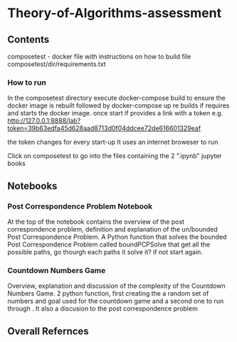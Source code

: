 # Theory-of-Algorithms-assessment

## Contents
  composetest - 
  docker file with instructions on how to build file composetest/dir/requirements.txt
### How to run
In the composetest directory execute docker-compose build to ensure the docker image is rebuilt followed by docker-compose up re builds if requires and starts the docker image.
once start if provides a link with a token e.g. http://127.0.0.1:8888/lab?token=39b63edfa45d628aad8713d0f04ddcee72de616601329eaf

the token changes for every start-up
It uses an internet broweser to run

Click on composetest to go into the files containing the 2 ".ipynb" jupyter books

## Notebooks
### Post Correspondence Problem Notebook 
At the top of the notebook contains the overview of the post correspondence problem, definition and explanation of the un/bounded Post Correspondence Problem.
A Python function that solves the bounded Post Correspondence Problem called boundPCPSolve that get all the possible paths, go thourgh each paths it solve it? if not start again.

### Countdown Numbers Game
 Overview, explanation and discussion of the complexity of the Countdown Numbers Game. 2 python function, first creating the a random set of numbers and goal used for the countdown game and a second one to run through . It also a discusion to the post correspondence problem
## Overall Refernces 
